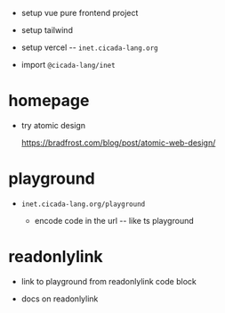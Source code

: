 - setup vue pure frontend project
- setup tailwind
- setup vercel -- `inet.cicada-lang.org`

- import `@cicada-lang/inet`

# homepage

- try atomic design

  https://bradfrost.com/blog/post/atomic-web-design/

# playground

- `inet.cicada-lang.org/playground`

  - encode code in the url -- like ts playground

# readonlylink

- link to playground from readonlylink code block

- docs on readonlylink

